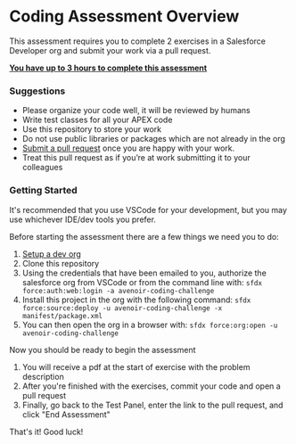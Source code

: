 

# Coding Assessment Overview
This assessment requires you to complete 2 exercises in a Salesforce Developer org and submit your work via a pull request.

<u>**You have up to 3 hours to complete this assessment**</u>

### Suggestions

* Please organize your code well, it will be reviewed by humans
* Write test classes for all your APEX code
* Use this repository to store your work
* Do not use public libraries or packages which are not already in the org
* [Submit a pull request](https://help.github.com/articles/creating-a-pull-request/) once you are happy with your work.
* Treat this pull request as if you’re at work submitting it to your colleagues

### Getting Started

It's recommended that you use VSCode for your development, but you may use whichever IDE/dev tools you prefer.

Before starting the assessment there are a few things we need you to do:

1. [Setup a dev org](/DevOrgSetupInstructions.pdf)
2. Clone this repository
3. Using the credentials that have been emailed to you, authorize the salesforce org from VSCode or from the command line with:
`sfdx force:auth:web:login -a avenoir-coding-challenge`
4. Install this project in the org with the following command:
`sfdx force:source:deploy -u avenoir-coding-challenge -x manifest/package.xml`
5. You can then open the org in a browser with:
`sfdx force:org:open -u avenoir-coding-challenge`

Now you should be ready to begin the assessment
1.  You will receive a pdf at the start of exercise with the problem description
3.  After you're finished with the exercises, commit your code and open a pull request
4.  Finally, go back to the Test Panel, enter the link to the pull request, and click "End Assessment" 

That's it! Good luck!
